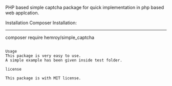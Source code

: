 PHP based simple captcha package for quick implementation in php based web applcation.

Installation
Composer Installation:
______________________________________
composer require hemroy/simple_captcha
``````````````````````````````````````

Usage
This package is very easy to use.
A simple example has been given inside test folder.

license

This package is with MIT license.
